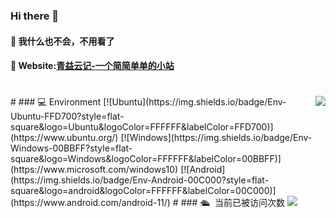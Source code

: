 ### Hi there 👋


#### 🌱 我什么也不会，不用看了
#### 👀 Website:[青益云记-一个简简单单的小站](https://www.idkzr.com/)


# 
<div align=center>
   <img align="right" src="https://github-readme-stats.vercel.app/api?username=qine233&include_all_commits=true&show_icons=true&theme=buefy&count_private=true&hide_border=true">
</div>
#
### 💻 Environment
[![Ubuntu](https://img.shields.io/badge/Env-Ubuntu-FFD700?style=flat-square&logo=Ubuntu&logoColor=FFFFFF&labelColor=FFD700)](https://www.ubuntu.org/)
[![Windows](https://img.shields.io/badge/Env-Windows-00BBFF?style=flat-square&logo=Windows&logoColor=FFFFFF&labelColor=00BBFF)](https://www.microsoft.com/windows10)
[![Android](https://img.shields.io/badge/Env-Android-00C000?style=flat-square&logo=android&logoColor=FFFFFF&labelColor=00C000)](https://www.android.com/android-11/)
# 
### 🛳 &nbsp;当前已被访问次数
<img src="https://profile-counter.glitch.me/qine233/count.svg" />
